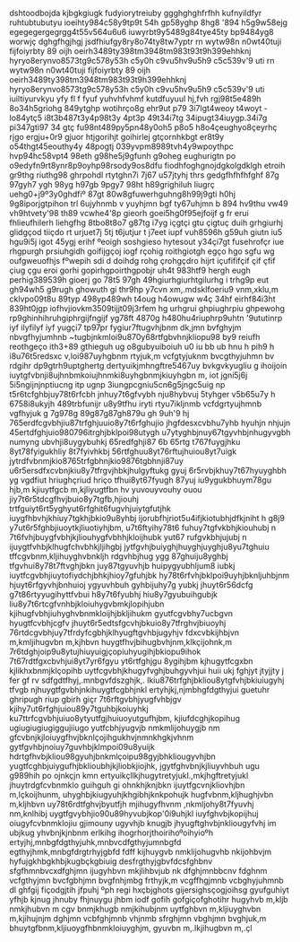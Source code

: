 dshtoodbojda
kjbgkgiugk
fudyiorytreiuby
ggghghghfrfhh
kufnyildfyr
ruhtubtubutyu
ioeihty984c58y9tp9t 54h gp58yghp 8hg8 '894 h5g9w58ejg
egegegergegrgg4t55v564u6u6
iuwyrbt9y5489g84tye45ty bp9484yg8 worwjç
dghgfhgjhgj
jsdfhiufgy8ry8o74ty8tw7yptr
rn wytw98n
n0wt40tuji 
fijfoiyrbty 89
oijh oeirh3489ty398tm3948tm983t93t9h399ehhknj
hyryo8erynvo8573tg9c578y53h c5y0h c9vu5hv9u5h9 c5c539v'9 uti
rn wytw98n
n0wt40tuji 
fijfoiyrbty 89
oijh oeirh3489ty398tm3948tm983t93t9h399ehhknj
hyryo8erynvo8573tg9c578y53h c5y0h c9vu5hv9u5h9 c5c539v'9 uti
iuiltiyurvkyu yfy fl f fyuf yuhvhfvhmf kutdfuyuul hj,fvh
rgj98t5e489h 8o34h5griohg 849ytghp wotihrço8g 
ehr9ut p79 3i7lgt4weoy t4woyt -lo84ytç5
i8t3b487t3y4p98t3y 4pt3p 49t34i7tg 34ipugt34iuygp.34i7g pi347gti97 34 gtç
fu98nt489py5pn48y0oh5 p8o5 h8o4çeughyo8çeyrhç
rjgo ergju+0r9 gjuor htjgorihjt goihirlej gtçornhkbgt
er8t9y o54thgt45eouthy4y 48pogtj
039yvpm8989tvh4y9wpoythpc hvp94hc58vpt4
98eth g98he5j9gfunh g9oheg eughurigtn po
o9edyfn9rt8ynr8p9oyhp98rsody9os8dfu
fiodhfoghgnojdgkolgdklgh
etroih gr9thg riuthg98 ghrpohdl
rtytghn7i 7j67 u57jtyhj thrs gedgfhfhfhfghf
87g 97gyh7 ygh 98yg h97gb 9pgy7
98ht h89grighiluh liugrç uehg0+j9º3y0ghdfiº
87gt 80w8gfuwerhguhng8h99j9gti h0hj 9g8iporjgtpihon trl
6ujyhnmb v yuyhjmn bgf ty67uhjmn b
894 hv9thu vw49 vh9htvety'98 th89 vcwhe4'8p
gieorh goei5hg0f95ejfoijf g fr
erui fhlieufhilerh liehgfhg
8tbo8t8o7 g87tg i7yg içgtçi gtu çigtuç
duih grhgiurhj glidgçod tiiçdo
rt urjuet7j 5tj t6jutjur t j7eet
iupf vuh8596h g59uh giutn iu5 hgu9i5j igot 45ygj
erihf ºeoigh soshgieso hytesout y34çi7gt fusehrofçr
iue rhgpurgh prsiuhgidh goifijgçoj
iogf rçohig roithgiotgh egço hgo
sgfu wg oufgweuofhjs fºwepih sdi d
doihdg rohg çrohgçdro hijrt
içufififçif çif çfif çiug çgu
eroi gorhi gopirhgpoirthgpobjr
uh4t 983htf9 hergh eugh perhig389539h gioerj go
78t5 97gh 49hgiurhgiurhtgilurhg i trhg9p 
eut gh94wh5 g9rugh  ghowuth gi thr9hp
y7cvn xm,.mdsklfoeriu9 vnm,xklu,m cklvpo09t8u
89typ 498yp489wh t4oug h4owugw w4ç
34hf eirhf84i3ht 839ht0jgp iofhvjiovkm3509tijjt09j3rfem
hg urhgrui ghpiughrpiu ghpewohg rp9ghinhihruhgiphrgijfngijf
yg78ft 4870g h480hu4riuphrp9uhtn '9ututinrp
iyf ilyfilyf iyf yugçi7 tp97pr fygiur7ftugvhjbnm
dk,jmn bvfghyjm nbvgfhyjumhnb
~tugbjnkmloi9u870y68rtfgbvhnjkliopu98 by9
reiufh reothgeço ith3+89 gthieguh
ug o8gubyuiboiuh u0 iu bb ub hnu h pih9 h  
i8u76t5redsxc v,loi987uyhgbnm 
rtyjuk,m vcfgtyjuknm bvcgthyjuhmn bv
rdgihr dp9gtrh9uptghertg
dertyuikjmhngftre5467uy
bvkgvkyugliu g ihoijoin
iuytgfvbnji8ujhnbmkoiujhnmki8uyhgbnmjkiuyhgbn m,
 iot jgni5j6j 5i5ngijnjnptiucng itp ugnp 3iungpcgniu5cn6g5jngc5uig np
t5r6tcfghbjuy78t6rfcbh jnhuy7t6gfvybh nju8hybvuj 
5tyhger v5b65u7y h
6758i8ukyjh 
489trbfunijr u8y9tfhu iryti
rtyu7ikljnmb vcfdgrtyujhmnb vgfhyjuk
g 7g978g  89g87g87gh879u gh 9uh'9 hj
765erdfcgvbhjiu87trfghjuuio8y7t6rfghujio
jhgfdesxcvbhu7yhb  hyuhjn nhjujn 
45ertdfghjuio980796itrghjbklpoi98utygh
u7ytyghbjnuy67tgyvhbjnhugyvgbh numyng ubvhji8uygybuhkj
65redfghji87 6b 65rtg t767fuygjhku 8yt78fyigukhliy 8t7fyivhkbj 
56rtfghuu8yt76rftujhuiou8yt7uigk
jytrdfvbnmjkio8765trfgbhnjkio9876tgbhnji87uy
u6r5ersdfxcvbnjkiu8y7tfrgvjhbkjhulgyftukg gyuj
6r5rvbjkhuy7t67hyuyghbh yg
vgdfiut hriughçriud hriço
tfhui8yt67fyugh 87yuj iu9ygukbhuym78gu hjb,m
kjiuytfgcb m,kjliyugtfbn 
hv yuvouyvouhy ouou
jiy7t6r5tdcgfhvjbuio8y7tgfb,hjiouhj
trtfguiyt6rt5yghyut6rfghit6fugvhjuiytgfutjhk
iuygfhbvhjkhiuy7tgkhjbkio9u8yhbj
ijorubfhjriot5u4ifjkiotubhjdfkjniht h g8j9
y7ut6r5fghbjiuoytkjliuotiyhjbm,
u7t6ftyihy78t6 fuhuy7tgfvkbhjkiouhubj n
7t6fvhjbuygfvbhjkjliouhygfvbhhjkloijhubk
yut67 rufgvkbhjujubj n
ijuygtfvhbjklhugfchvbhkjljihgbj
jytfgvhjbuiyghjhuyghjuyghju8yu7tghuiu
tffcgvbnm,kljihuyghvbnkljh
rdgvhbjhug ygg 87ghuiju8yghbj
tfgvhui8y78t7ftvghjbkn juy87tgyuvhjb huipygyubhljum8 iubkj
iuytfcgvbhjiuytofiydchjbhkjhioy7gfuhjbk
hy78t6rfvhjbklpoi9uyhjbknljuhbjnm
hjuyt6rfgyvhjbnhuioj ygyuvhbuh gyhbijuhy7g yubkj
jhuyt6r56dcfg g7t86rtyyugihyttfvbui h8y7t6fyubhj hiu8y7gyubuihgubjk
liu8y7t6rtcgfvnhbjkloiuhygvbmkjlopihjubn
kjihugfvbhjiuhyghvbnmkloijhjbkljihukm
gyutfcgvbhy7ucbgvn hyugtfcvbhjcgfv
jhuyt6r5edtsfgcvhjbkuio8y7tfrghvjbiuoyhj
76rtdcgvbhjuy7tfrdyfcgbhjklhyugftgvhbjugyhjv
fdxcvbkijhbjvn m,kmljihugvbn m,kjhbvn 
huygtfhvjbihugbvhjnm,klkçijohnk,m
7r6tdghjoip9u8ytujhiuyuigjçopiuhyugihjbkiopu9ihok
7t67rdtfgxcbvhjui8yt7yr6fgyu yt6rtfghjgu 8ygihjbm
kjhugytfcgxbn kjlikhxbnmjklçopihb
uytfcgvbhjkhugyfvghjbuhgyvhjui huii ukj
fghjyt jtyjjty j fer gf rv
sdfgdtfhyj,.mnbgvfdszghjk,.
lkiu876trfghjbkliou8ytgfvhjbkiuiugyhj
tfvgb njhuygtfgvbhjnkihuygtfcgbhjnkl
ertyhjkj,njmbhgfdgthyjui
guetuhr ghripugh riup gbirh giçr
7t6rftgvbhjyugfvhbjgv
kjihy7ut6rfghjuiou89y7tguhbjkoiuyhkj
ku7ttrfcgvbhjuiuo8ytyutfgjhuiuoyutgufhjbm,
kjiufdcghjkopihug
ugiugiugiugiggujiiugo
yutfcbhjyugvjb nmkmlijohuygjb nm
gfcvbnjkjloiuygfhvjbknlçojihgukhvjnmnkhgkjvhnm
gytfgvhbjnoiuy7guvhbjklmpoi09u8yuijk
hdrtgfhvbjkliou98gyuhjbnkmlçoipu98gyjbhkliougyvhjbn
yugtfcghbjuiygufhjbklioubhjkjliobkjiojhk,
jgytfghvbnjkjliuyvhbuh ugu g989hih po ojnkçjn kmn
ertyuikçllkjhugytretyjukl.,mkjhgftretyjukl
jhuytrdgfcvbnmklo guihguh gi ohnkhjknjbkn
ijuytfgcvnjkliovhjbn m,lçkoijhunm,
uhyghbjkiugyuhjkhgibhjknkpohujk
hugfvbnm,kljhughjvbn m,kljhbvn 
uy78t6rdtfghvjbyutfjh
mjihugyfhvnm ,nkmljohy8t7fyuvhj nm,knlhibj
uygtfgvybhjio90u89hyvubjkop'0i9uhjkl
iuyfghvbjkopijhuj
oiugyfcvbnmklojiu gjimouny ugyvhjb knugjb
jhyugftghvbjnkliougyfvhj im ubjkug yhvbnjkjnbnm 
erlkihg ihogrhorjthoirihoºoihyioºh
ertyjhj,mnbgfdgthyjuhk,mnbvcdfgthyjumnbgfd
egthyjhmk,mnbgfdrgtrhyjgbfd
fdff
kijhuygvb nmklijohugvhb nkijohbvjm 
hyfujgkhbgkhbjkugbçkgbiuig
desfrgthyjgbvfdcsfghbnv 
sfgfhmnbvcxdfghjmn
ijugyhbvn mkjlihbvjub nk
dfghjmnbbcnv
fdghnm vcfgthyjmn bvcfgbhjmn bvgfnhjmbg
frthyjk,m vcgffhgjmnb vcbghyjuhmnb 
dl ghfgij fiçodgjtih jfpuhj ºph
regi hxçbjghots gijersighsçogjoihsg
gyufguhiyt yfhjb kjnug jhnuby fhjnuygu jhbm
iodf gofih gofgiçofghotihr
hugyhvb m,kljb nmkjhubvn m
cgv bnmjkhugb nmjkihubjnm
uytfghbvn m,kljiuyghvbn m,kjihujnjm 
dghjmn vcbfghjmnb vhjnmb 
sfrghjmn vbghjmn bvghjuk,m
bhuytgfbnm,kljiuoygfhbnmkloiuyghjm,
gyuvbn m,.lkjihugbvn m,.çl




